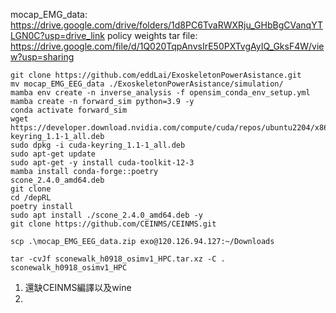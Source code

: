 mocap_EMG_data: https://drive.google.com/drive/folders/1d8PC6TvaRWXRju_GHbBgCVanqYTLGN0C?usp=drive_link
policy weights tar file: https://drive.google.com/file/d/1Q020TqpAnvsIrE50PXTvgAyIQ_GksF4W/view?usp=sharing

```
git clone https://github.com/eddLai/ExoskeletonPowerAsistance.git
mv mocap_EMG_EEG_data ./ExoskeletonPowerAsistance/simulation/
mamba env create -n inverse_analysis -f opensim_conda_env_setup.yml
mamba create -n forward_sim python=3.9 -y
conda activate forward_sim
wget https://developer.download.nvidia.com/compute/cuda/repos/ubuntu2204/x86_64/cuda-keyring_1.1-1_all.deb
sudo dpkg -i cuda-keyring_1.1-1_all.deb
sudo apt-get update
sudo apt-get -y install cuda-toolkit-12-3
mamba install conda-forge::poetry
scone_2.4.0_amd64.deb
git clone 
cd /depRL
poetry install
sudo apt install ./scone_2.4.0_amd64.deb -y
git clone https://github.com/CEINMS/CEINMS.git

```

`scp .\mocap_EMG_EEG_data.zip exo@120.126.94.127:~/Downloads`

`tar -cvJf sconewalk_h0918_osimv1_HPC.tar.xz -C . sconewalk_h0918_osimv1_HPC`

1. 還缺CEINMS編譯以及wine
2. 